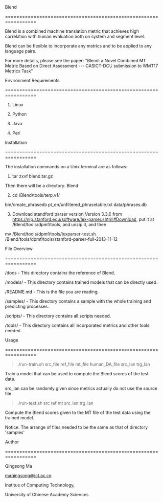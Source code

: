 Blend

=================================================================

Blend is a combined machine translation metric that achieves
high correlation with human evaluation both on system and segment
level. 

Blend can be flexible to incorporate any metrics and to be applied
to any language pairs. 

For more details, please see the paper:
"Blend: a Novel Combined MT Metric Based on Direct Assessment 
--- CASICT-DCU submission to WMT17 Metrics Task"

Environment Requirements

=================================================================

1. Linux

2. Python

3. Java

4. Perl


Installation

=================================================================

The installation commands on a Unix terminal are as follows:

1. tar zxvf blend.tar.gz

Then there will be a directory: Blend

2. cd /Blend/tools/terp.v1/

bin/create_phrasedb pt_en/unfiltered_phrasetable.txt data/phrases.db

3. Download standford parser version Version 3.3.0 from https://nlp.stanford.edu/software/lex-parser.shtml#Download, put it at /Blend/tools/dpmf/tools, and unzip it, and then

mv /Blend/tools/dpmf/tools/lexparser-test.sh /Blend/tools/dpmf/tools/stanford-parser-full-2013-11-12

File Overview

=================================================================

/docs - This directory contains the reference of Blend.

/models/   - This directory contains trained models that can be directly used.

/README.md - This is the file you are reading.

/samples/  - This directory contains a sample with the whole training and predicting processes.

/scripts/  - This directory contains all scripts needed.

/tools/    - This directory contains all incorporated metrics and other tools needed.

Usage

=================================================================

> ./run-train.sh src_file ref_file mt_file human_DA_file src_lan trg_lan

Train a model that can be used to compute the Blend scores of the test data.

src_lan can be randomly given since metrics actually do not use the source file.

> ./run-test.sh src ref mt src_lan trg_lan

Compute the Blend scores given to the MT file of the test data using the trained model.

Notice: The arrange of files needed to be the same as that of directory 'samples'


Author

=================================================================

Qingsong Ma

maqingsong@ict.ac.cn

Institue of Computing Technology,

University of Chinese Academy Sciences


